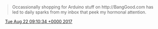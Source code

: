 > Occassionally shopping for Arduino stuff on http://BangGood\.com has led to daily sparks from my inbox that peek my hormonal attention\.

<img src="../../media/tweet.ico" width="12" /> [Tue Aug 22 09:10:34 +0000 2017](https://twitter.com/DromerDenker/status/899921727391768576)